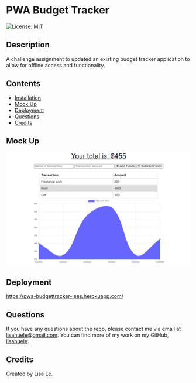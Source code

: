 # PWA Budget Tracker
[![License: MIT](https://img.shields.io/badge/License-MIT-yellow.svg)](https://opensource.org/licenses/MIT)

## Description
A challenge assignment to updated an existing budget tracker application to allow for offline access and functionality.

## Contents
- [Installation](#installation)
- [Mock Up](#mockup)
- [Deployment](#deployment)
- [Questions](#questions)
- [Credits](#credits)

## Mock Up
![Mock Up](./demo/pwa-demo.png)

## Deployment
https://pwa-budgettracker-lees.herokuapp.com/

## Questions
If you have any questions about the repo, please contact me via email at lisahuele@gmail.com. You can find more of my work on my GitHub, [lisahuele](https://github.com/lisahuele).

## Credits
Created by Lisa Le.
